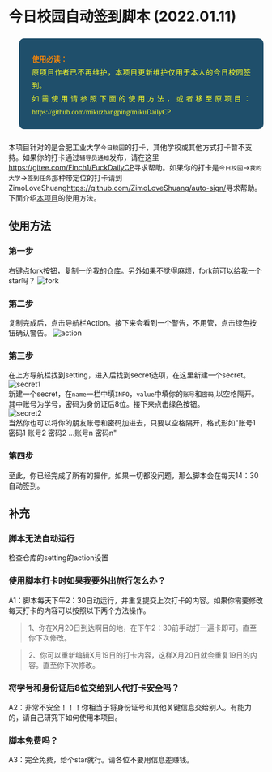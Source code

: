 # 今日校园自动签到脚本  (2022.01.11)

<blockquote data-tool="科技兽" style="border-top: none;border-right: none;border-bottom: none;font-size: 0.9em;background: url(https://figurebed-iseex.oss-cn-hangzhou.aliyuncs.com/img/20210519013028.png) 10px 10px / 40px no-repeat rgb(31,79,107);overflow: auto;color: inherit;border-left: 0px;padding: 1.2em 2em;margin-bottom: 2em;margin-top: 2em;text-align: center;border-radius: 10px;"><p style="font-family: Optima-Regular, Optima, PingFangSC-light, PingFangTC-light, &quot;PingFang SC&quot;, Cambria, Cochin, Georgia, Times, &quot;Times New Roman&quot;, serif;text-align: justify;line-height: 26px;margin-top: 1em;margin-bottom: 0.3em;font-size: 14px;color: rgb(255, 255, 38);"><strong style="color: #fc8705;">使用必读：</strong><br  />原项目作者已不再维护，本项目更新维护仅用于本人的今日校园签到。<br>如需使用请参照下面的使用方法，或者移至原项目：https://github.com/mikuzhangping/mikuDailyCP</p></blockquote>

本项目针对的是合肥工业大学`今日校园`的打卡，其他学校或其他方式打卡暂不支持。如果你的打卡通过`辅导员通知`发布，请在这里<https://gitee.com/Finch1/FuckDailyCP>寻求帮助。如果你的打卡是`今日校园`->`我的大学`->`签到任务`那种带定位的打卡请到ZimoLoveShuang<https://github.com/ZimoLoveShuang/auto-sign/>寻求帮助。<br>
下面介绍[本项目](https://github.com/choya-lee/mikuDailyCP)的使用方法。

## 使用方法

### 第一步

右键点fork按钮，复制一份我的仓库。另外如果不觉得麻烦，fork前可以给我一个star吗？
![fork](https://github.com/mikuzhangping/mikuDailyCP/raw/master/picture/fork.png)

### 第二步

复制完成后，点击导航栏Action。接下来会看到一个警告，不用管，点击绿色按钮确认警告。
![action](https://github.com/mikuzhangping/mikuDailyCP/raw/master/picture/action.png)

### 第三步

在上方导航栏找到setting，进入后找到secret选项，在这里新建一个secret。<br>
![secret1](https://github.com/mikuzhangping/mikuDailyCP/raw/master/picture/secret1.png)<br>
新建一个secret，在`name`一栏中填`INFO`，`value`中填你的`账号`和`密码`,以空格隔开。其中账号为学号，密码为身份证后8位。接下来点击绿色按钮。<br>
![secret2](https://github.com/mikuzhangping/mikuDailyCP/raw/master/picture/secret2.png)<br>
当然你也可以将你的朋友账号和密码加进去，只要以空格隔开，格式形如"账号1 密码1 账号2 密码2 ...账号n 密码n"

### 第四步

至此，你已经完成了所有的操作。如果一切都没问题，那么脚本会在每天14：30自动签到。

## 补充

### 脚本无法自动运行

检查仓库的setting的action设置  

### 使用脚本打卡时如果我要外出旅行怎么办？  

A1：脚本每天下午2：30自动运行，并重复提交上次打卡的内容。如果你需要修改每天打卡的内容可以按照以下两个方法操作。  

>1、你在X月20日到达啊目的地，在下午2：30前手动打一遍卡即可。直至你下次修改。  

>2、你可以重新编辑X月19日的打卡内容，这样X月20日就会重复19日的内容。直至你下次修改。  

### 将学号和身份证后8位交给别人代打卡安全吗？  

A2：非常不安全！！！你相当于将身份证号和其他关键信息交给别人。有能力的，请自己研究下如何使用本项目。  

### 脚本免费吗？  

A3：完全免费，给个star就行。请各位不要用信息差赚钱。